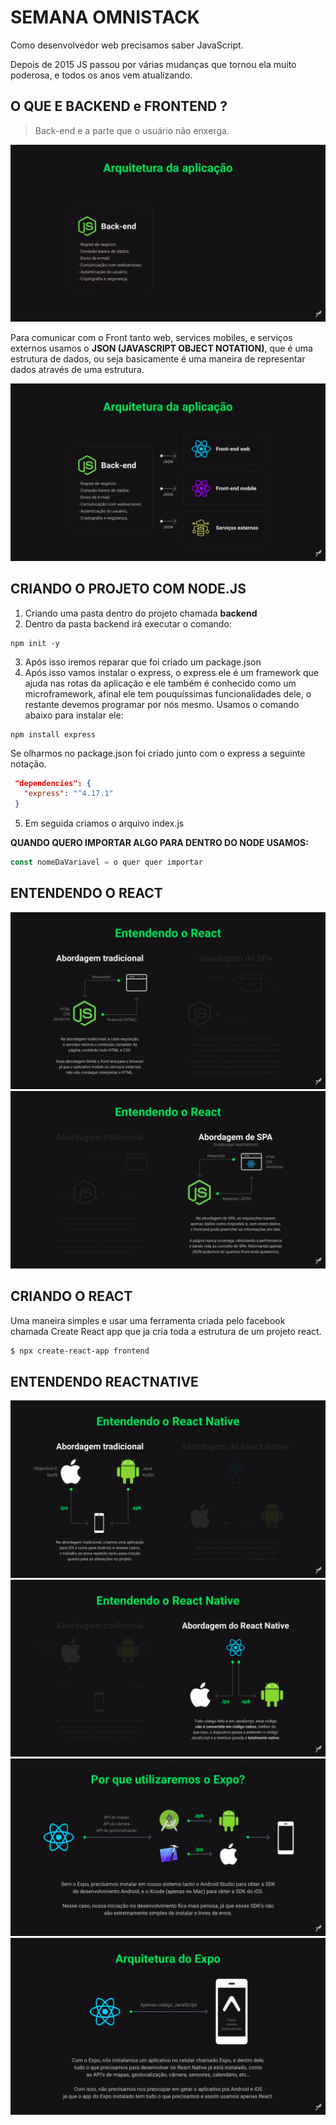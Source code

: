 # SEMANA OMNISTACK
 
Como desenvolvedor web precisamos saber JavaScript.
 
Depois de 2015 JS passou por várias mudanças que tornou ela muito poderosa, e todos os anos vem atualizando.
 
## O QUE E BACKEND e FRONTEND ?
 
>Back-end e a parte que o usuário não enxerga.
 
<img src="/docs/img/01.png">
 
Para comunicar com o Front tanto web, services mobiles, e serviços externos usamos o **JSON (JAVASCRIPT OBJECT NOTATION)**, que é uma estrutura de dados, ou seja basicamente é uma maneira de representar dados através de uma estrutura.
 
<img src="/docs/img/02.png">

## CRIANDO O PROJETO COM NODE.JS
 
1. Criando uma pasta dentro do projeto chamada **backend**
2. Dentro da pasta backend irá executar o comando:
 
```
npm init -y
```
3. Após isso iremos reparar que foi criado um package.json
4. Após isso vamos instalar o express, o express ele é um framework que ajuda nas rotas da aplicação e ele também é conhecido como um microframework, afinal ele tem pouquíssimas funcionalidades dele, o restante devemos programar por nós mesmo. Usamos o comando abaixo para instalar ele:
 
```
npm install express
```
Se olharmos no package.json foi criado junto com o express a seguinte notação.
 
```JSON
 "dependencies": {
   "express": "^4.17.1"
 }
```
5. Em seguida criamos o arquivo index.js

**QUANDO QUERO IMPORTAR ALGO PARA DENTRO DO NODE USAMOS:**

```js
const nomeDaVariavel = o quer quer importar
```

## ENTENDENDO O REACT

<img src="/docs/img/03.png">

<img src="/docs/img/04.png">

## CRIANDO O REACT 

Uma maneira simples e usar uma ferramenta criada pelo facebook chamada Create React app que ja cria toda a estrutura de um projeto react.

```zsh
$ npx create-react-app frontend
```

## ENTENDENDO REACTNATIVE 

<img src="/docs/img/05.png">

<img src="/docs/img/06.png">

<img src="/docs/img/07.png">

<img src="/docs/img/08.png">


